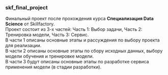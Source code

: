 ### skf_final_project
Финальный проект после прохождения курса **Специализация Data Science** от Skillfactory.  
Проект состоит из 3-х частей: Часть 1: Выбор задачи, Часть 2: Тренировка модели, Часть 3: Сервис.  
В части 1 описаны основные этапы и рассуждения по выбору проекта для реализации.  
В части 2 описаны основные этапы по сбору исходных данных, выбору модели обучения и тренировке модели.  
В части 3 будут описаны основные этапы по разработке сервиса применения модели (в стадии разработки).  
